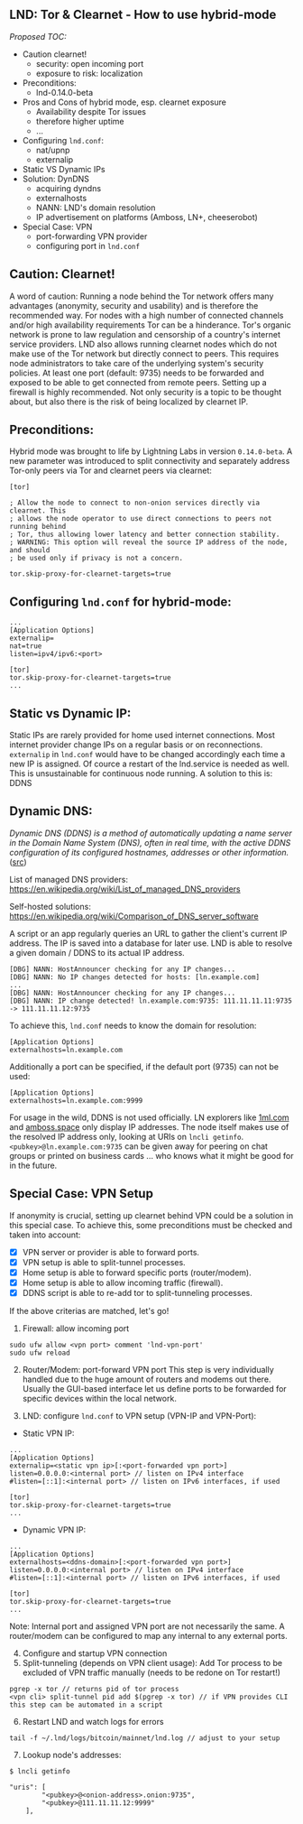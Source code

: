 ## LND: Tor & Clearnet - How to use hybrid-mode

_Proposed TOC:_

- Caution clearnet!
  - security: open incoming port
  - exposure to risk: localization
- Preconditions: 
  - lnd-0.14.0-beta
- Pros and Cons of hybrid mode, esp. clearnet exposure
  - Availability despite Tor issues
  - therefore higher uptime
  - ...
- Configuring `lnd.conf`: 
  - nat/upnp
  - externalip
- Static VS Dynamic IPs
- Solution: DynDNS 
  - acquiring dyndns
  - externalhosts
  - NANN: LND's domain resolution
  - IP advertisement on platforms (Amboss, LN+, cheeserobot)
- Special Case: VPN
  - port-forwarding VPN provider
  - configuring port in `lnd.conf`



## **Caution: Clearnet!** ##
A word of caution: Running a node behind the Tor network offers many advantages (anonymity, security and usability) and is therefore the recommended way. For nodes with a high number of connected channels and/or high availability requirements Tor can be a hinderance. Tor's organic network is prone to law regulation and censorship of a country's internet service providers. LND also allows running clearnet nodes which do not make use of the Tor network but directly connect to peers. This requires node administrators to take care of the underlying system's security policies. At least one port (default: 9735) needs to be forwarded and exposed to be able to get connected from remote peers. Setting up a firewall is highly recommended. Not only security is a topic to be thought about, but also there is the risk of being localized by clearnet IP.

## **Preconditions:** ##
Hybrid mode was brought to life by Lightning Labs in version `0.14.0-beta`. A new parameter was introduced to split connectivity and separately address Tor-only peers via Tor and clearnet peers via clearnet:
````
[tor]

; Allow the node to connect to non-onion services directly via clearnet. This
; allows the node operator to use direct connections to peers not running behind
; Tor, thus allowing lower latency and better connection stability.
; WARNING: This option will reveal the source IP address of the node, and should
; be used only if privacy is not a concern.

tor.skip-proxy-for-clearnet-targets=true
````

## **Configuring `lnd.conf` for hybrid-mode:** ##
````
...
[Application Options]
externalip=
nat=true
listen=ipv4/ipv6:<port>

[tor]
tor.skip-proxy-for-clearnet-targets=true
...
````

## **Static vs Dynamic IP:** ##
Static IPs are rarely provided for home used internet connections. Most internet provider change IPs on a regular basis or on reconnections. `externalip` in `lnd.conf` would have to be changed accordingly each time a new IP is assigned. Of cource a restart of the lnd.service is needed as well. This is unsustainable for 
continuous node running. A solution to this is: DDNS

## **Dynamic DNS:** ##
_Dynamic DNS (DDNS) is a method of automatically updating a name server in the Domain Name System (DNS), often in real time, with the active DDNS configuration of its configured hostnames, addresses or other information._ ([src](https://en.wikipedia.org/wiki/Dynamic_DNS))

List of managed DNS providers: https://en.wikipedia.org/wiki/List_of_managed_DNS_providers

Self-hosted solutions: https://en.wikipedia.org/wiki/Comparison_of_DNS_server_software

A script or an app regularly queries an URL to gather the client's current IP address. The IP is saved into a database for later use. LND is able to resolve a given domain / DDNS to its actual IP address. 
````
[DBG] NANN: HostAnnouncer checking for any IP changes...
[DBG] NANN: No IP changes detected for hosts: [ln.example.com]
...
[DBG] NANN: HostAnnouncer checking for any IP changes...
[DBG] NANN: IP change detected! ln.example.com:9735: 111.11.11.11:9735 -> 111.11.11.12:9735
````
To achieve this, `lnd.conf` needs to know the domain for resolution:
````
[Application Options]
externalhosts=ln.example.com
````
Additionally a port can be specified, if the default port (9735) can not be used:
````
[Application Options]
externalhosts=ln.example.com:9999
````
For usage in the wild, DDNS is not used officially. LN explorers like [1ml.com](https://1ml.com) and [amboss.space](https://www.amboss.space) only display IP addresses. The node itself makes use of the resolved IP address only, looking at URIs on `lncli getinfo`. `<pubkey>@ln.example.com:9735` can be given away for peering on chat groups or printed on business cards ... who knows what it might be good for in the future. 

## **Special Case: VPN Setup** ##
If anonymity is crucial, setting up clearnet behind VPN could be a solution in this special case. To achieve this, some preconditions must be checked and taken into account:

- [x] VPN server or provider is able to forward ports.
- [x] VPN setup is able to split-tunnel processes.
- [x] Home setup is able to forward specific ports (router/modem).
- [x] Home setup is able to allow incoming traffic (firewall).
- [x] DDNS script is able to re-add tor to split-tunneling processes.

If the above criterias are matched, let's go! 

1. Firewall: allow incoming port
````
sudo ufw allow <vpn port> comment 'lnd-vpn-port'
sudo ufw reload
````
2. Router/Modem: port-forward VPN port
This step is very individually handled due to the huge amount of routers and modems out there. Usually the GUI-based interface let us define ports to be forwarded for specific devices within the local network. 

3. LND: configure `lnd.conf` to VPN setup (VPN-IP and VPN-Port):
 - Static VPN IP: 
````
...
[Application Options]
externalip=<static vpn ip>[:<port-forwarded vpn port>]
listen=0.0.0.0:<internal port> // listen on IPv4 interface
#listen=[::1]:<internal port> // listen on IPv6 interfaces, if used

[tor]
tor.skip-proxy-for-clearnet-targets=true
...
````
 - Dynamic VPN IP: 
````
...
[Application Options]
externalhosts=<ddns-domain>[:<port-forwarded vpn port>]
listen=0.0.0.0:<internal port> // listen on IPv4 interface
#listen=[::1]:<internal port> // listen on IPv6 interfaces, if used

[tor]
tor.skip-proxy-for-clearnet-targets=true
...
````
Note: Internal port and assigned VPN port are not necessarily the same. A router/modem can be configured to map any internal to any external ports.

4. Configure and startup VPN connection
5. Split-tunneling (depends on VPN client usage): Add Tor process to be excluded of VPN traffic manually (needs to be redone on Tor restart!)
````
pgrep -x tor // returns pid of tor process
<vpn cli> split-tunnel pid add $(pgrep -x tor) // if VPN provides CLI this step can be automated in a script
````

6. Restart LND and watch logs for errors
````
tail -f ~/.lnd/logs/bitcoin/mainnet/lnd.log // adjust to your setup
````

7. Lookup node's addresses:
````
$ lncli getinfo

"uris": [
        "<pubkey>@<onion-address>.onion:9735",
        "<pubkey>@111.11.11.12:9999"
    ],
````
